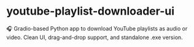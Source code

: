 # youtube-playlist-downloader-ui
🎧 Gradio-based Python app to download YouTube playlists as audio or video. Clean UI, drag-and-drop support, and standalone .exe version.
